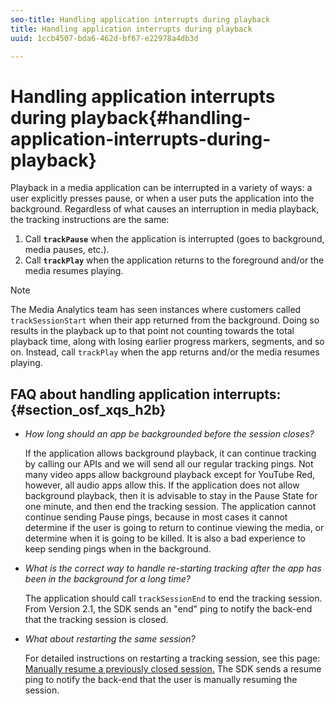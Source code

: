 ```yaml
---
seo-title: Handling application interrupts during playback
title: Handling application interrupts during playback
uuid: 1ccb4507-bda6-462d-bf67-e22978a4db3d

---
```


# Handling application interrupts during playback{#handling-application-interrupts-during-playback}

Playback in a media application can be interrupted in a variety of ways: a user explicitly presses pause, or when a user puts the application into the background. Regardless of what causes an interruption in media playback, the tracking instructions are the same:

1. Call **`trackPause`** when the application is interrupted (goes to background, media pauses, etc.). 
1. Call **`trackPlay`** when the application returns to the foreground and/or the media resumes playing.

>[!NOTE]
>
>The Media Analytics team has seen instances where customers called `trackSessionStart` when their app returned from the background. Doing so results in the playback up to that point not counting towards the total playback time, along with losing earlier progress markers, segments, and so on. Instead, call `trackPlay` when the app returns and/or the media resumes playing.

## FAQ about handling application interrupts: {#section_osf_xqs_h2b}

* _How long should an app be backgrounded before the session closes?_

   If the application allows background playback, it can continue tracking by calling our APIs and we will send all our regular tracking pings. Not many video apps allow background playback except for YouTube Red, however, all audio apps allow this. If the application does not allow background playback, then it is advisable to stay in the Pause State for one minute, and then end the tracking session. The application cannot continue sending Pause pings, because in most cases it cannot determine if the user is going to return to continue viewing the media, or determine when it is going to be killed. It is also a bad experience to keep sending pings when in the background.

* _What is the correct way to handle re-starting tracking after the app has been in the background for a long time?_

   The application should call `trackSessionEnd` to end the tracking session. From Version 2.1, the SDK sends an "end" ping to notify the back-end that the tracking session is closed.

* _What about restarting the same session?_

   For detailed instructions on restarting a tracking session, see this page: [Manually resume a previously closed session.](../../sdk-implement/cookbook/resuming-inactive.md) The SDK sends a resume ping to notify the back-end that the user is manually resuming the session.


